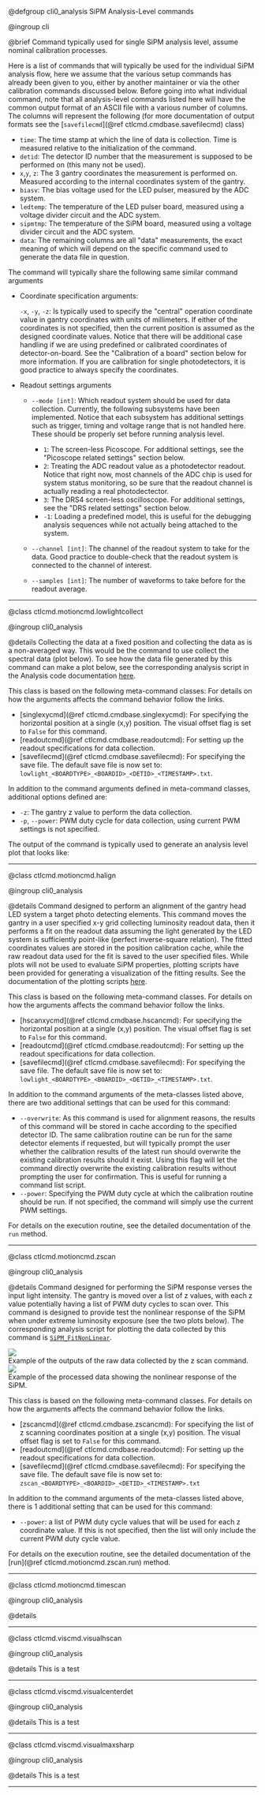 @defgroup cli0_analysis SiPM Analysis-Level commands

@ingroup cli

@brief Command typically used for single SiPM analysis level, assume nominal
calibration processes.

Here is a list of commands that will typically be used for the individual SiPM
analysis flow, here we assume that the various setup commands has already been
given to you, either by another maintainer or via the other calibration commands
discussed below. Before going into what individual command, note that all
analysis-level commands listed here will have the common output format of an
ASCII file with a various number of columns. The columns will represent the
following (for more documentation of output formats see the [`savefilecmd`](@ref
ctlcmd.cmdbase.savefilecmd) class)

- `time`: The time stamp at which the line of data is collection. Time is
  measured relative to the initialization of the command.
- `detid`: The detector ID number that the measurement is supposed to be
  performed on (this many not be used).
- `x`,`y`, `z`: The 3 gantry coordinates the measurement is performed on.
  Measured according to the internal coordinates system of the gantry.
- `biasv`: The bias voltage used for the LED pulser, measured by the ADC system.
- `ledtemp`: The temperature of the LED pulser board, measured using a voltage
  divider circuit and the ADC system.
- `sipmtmp`: The temperature of the SiPM board, measured using a voltage divider
  circuit and the ADC system.
- `data`: The remaining columns are all "data" measurements, the exact meaning of
  which will depend on the specific command used to generate the data file in
  question.

The command will typically share the following same similar command arguments

- Coordinate specification arguments:

  `-x`, `-y`, `-z`: Is typically used to specify the "central" operation
  coordinate value in gantry coordinates with units of millimeters. If either of
  the coordinates is not specified, then the current position is assumed as the
  designed coordinate values. Notice that there will be additional case handling
  if we are using predefined or calibrated coordinates of detector-on-board. See
  the "Calibration of a board" section below for more information. If you are
  calibration for single photodetectors, it is good practice to always specify
  the coordinates.

- Readout settings arguments

  - `--mode [int]`: Which readout system should be used for data collection.
    Currently, the following subsystems have been implemented. Notice that each
    subsystem has additional settings such as trigger, timing and voltage range
    that is not handled here. These should be properly set before running
    analysis level.

    - `1`: The screen-less Picoscope. For additional settings, see the "Picoscope
      related settings" section below.
    - `2`: Treating the ADC readout value as a photodetector readout. Notice that
      right now, most channels of the ADC chip is used for system status
      monitoring, so be sure that the readout channel is actually reading a real
      photodectector.
    - `3`: The DRS4 screen-less oscilloscope. For additional settings, see the
      "DRS related settings" section below.
    - `-1`: Loading a predefined model, this is useful for the debugging analysis
      sequences while not actually being attached to the system.

  - `--channel [int]`: The channel of the readout system to take for the data.
    Good practice to double-check that the readout system is connected to the
    channel of interest.

  - `--samples [int]`: The number of waveforms to take before for the readout
    average.

---

@class ctlcmd.motioncmd.lowlightcollect

@ingroup cli0_analysis

@details Collecting the data at a fixed position and collecting the data as is
a non-averaged way. This would be the command to use collect the spectral data
(plot below). To see how the data file generated by this command can make a
plot below, see the corresponding analysis script in the Analysis code
documentation [here][analysis-lowlight].

[analysis-lowlight]: https://yimuchen.github.io/SiPMCalib/

This class is based on the following meta-command classes: For details on how the
arguments affects the command behavior follow the links.

- [singlexycmd](@ref ctlcmd.cmdbase.singlexycmd): For specifying the horizontal
  position at a single (x,y) position. The visual offset flag is set to `False`
  for this command.
- [readoutcmd](@ref ctlcmd.cmdbase.readoutcmd): For setting up the readout
  specifications for data collection.
- [savefilecmd](@ref ctlcmd.cmdbase.savefilecmd): For specifying the save file.
  The default save file is now set to:
  `lowlight_<BOARDTYPE>_<BOARDID>_<DETID>_<TIMESTAMP>.txt`.

In addition to the command arguments defined in meta-command classes, additional
options defined are:

- `-z`: The gantry z value to perform the data collection.
- `-p`, `--power`: PWM duty cycle for data collection, using current PWM settings
  is not specified.

The output of the command is typically used to generate an analysis level plot
that looks like:

---

@class ctlcmd.motioncmd.halign

@ingroup cli0_analysis

@details Command designed to perform an alignment of the gantry head LED system
a target photo detecting elements. This command moves the gantry in a user
specified x-y grid collecting luminosity readout data, then it performs a fit
on the readout data assuming the light generated by the LED system is
sufficiently point-like (perfect inverse-square relation). The fitted
coordinates values are stored in the position calibration cache, while the raw
readout data used for the fit is saved to the user specified files. While plots
will not be used to evaluate SiPM properties, plotting scripts have been
provided for generating a visualization of the fitting results. See the
documentation of the plotting scripts [here][analysis-lumialign].

[analysis-lumialign]: https://yimuchen.github.io/SiPMCalib/

This class is based on the following meta-command classes. For details on how the
arguments affects the command behavior follow the links.

- [hscanxycmd](@ref ctlcmd.cmdbase.hscancmd): For specifying the horizontal
  position at a single (x,y) position. The visual offset flag is set to `False`
  for this command.
- [readoutcmd](@ref ctlcmd.cmdbase.readoutcmd): For setting up the readout
  specifications for data collection.
- [savefilecmd](@ref ctlcmd.cmdbase.savefilecmd): For specifying the save file.
  The default save file is now set to:
  `lowlight_<BOARDTYPE>_<BOARDID>_<DETID>_<TIMESTAMP>.txt`.

In addition to the command arguments of the meta-classes listed above, there
are two additional settings that can be used for this command:

- `--overwrite`: As this command is used for alignment reasons, the results of
  this command will be stored in cache according to the specified detector ID.
  The same calibration routine can be run for the same detector elements if
  requested, but will typically prompt the user whether the calibration results
  of the latest run should overwrite the existing calibration results should it
  exist. Using this flag will let the command directly overwrite the existing
  calibration results without prompting the user for confirmation. This is
  useful for running a command list script.
- `--power`: Specifying the PWM duty cycle at which the calibration routine should
  be run. If not specified, the command will simply use the current PWM settings.

For details on the execution routine, see the detailed documentation of the
`run` method.

---

@class ctlcmd.motioncmd.zscan

@ingroup cli0_analysis

@details Command designed for performing the SiPM response verses the input
light intensity. The gantry is moved over a list of z values, with each z value
potentially having a list of PWM duty cycles to scan over. This command is
designed to provide test the nonlinear response of the SiPM when under extreme
luminosity exposure (see the two plots below). The corresponding analysis
script for plotting the data collected by this command is
[`SiPM_FitNonLinear`][fitnl].

[fitnl]: https://umdcms.github.io/SiPMCalib/group__SiPMCalc

<div class="plot_example">
<img src="image/zscan_raw.png"/><br/>
  Example of the outputs of the raw data collected by the z scan command.
</div>

<div class="plot_example">
<img src="image/zscan_processed.png"/><br/>
  Example of the processed data showing the nonlinear response of the SiPM.
</div>

This class is based on the following meta-command classes. For
details on how the arguments affects the command behavior follow the links.

- [zscancmd](@ref ctlcmd.cmdbase.zscancmd): For specifying the list of z
  scanning coordinates position at a single (x,y) position. The visual offset
  flag is set to `False` for this command.
- [readoutcmd](@ref ctlcmd.cmdbase.readoutcmd): For setting up the readout
  specifications for data collection.
- [savefilecmd](@ref ctlcmd.cmdbase.savefilecmd): For specifying the save file.
  The default save file is now set to:
  `zscan_<BOARDTYPE>_<BOARDID>_<DETID>_<TIMESTAMP>.txt`

In addition to the command arguments of the meta-classes listed above, there
is 1 additional setting that can be used for this command:

- `--power`: a list of PWM duty cycle values that will be used for each z
  coordinate value. If this is not specified, then the list will only include
  the current PWM duty cycle value.

For details on the execution routine, see the detailed documentation of the
[run](@ref ctlcmd.motioncmd.zscan.run) method.

---

@class ctlcmd.motioncmd.timescan

@ingroup cli0_analysis

@details

---

@class ctlcmd.viscmd.visualhscan

@ingroup cli0_analysis

@details This is a test

---

@class ctlcmd.viscmd.visualcenterdet

@ingroup cli0_analysis

@details This is a test

---

@class ctlcmd.viscmd.visualmaxsharp

@ingroup cli0_analysis

@details This is a test

---
